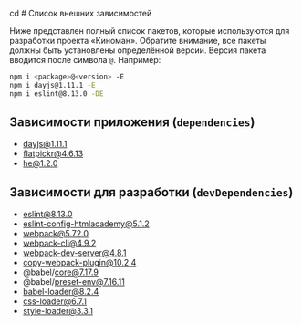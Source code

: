 cd # Список внешних зависимостей

Ниже представлен полный список пакетов, которые используются для разработки проекта «Киноман». Обратите внимание, все пакеты должны быть установлены определённой версии. Версия пакета вводится после символа `@`. Например:

```bash
npm i <package>@<version> -E
npm i dayjs@1.11.1 -E
npm i eslint@8.13.0 -DE
```

## Зависимости приложения (`dependencies`)

- dayjs@1.11.1
- flatpickr@4.6.13
- he@1.2.0

## Зависимости для разработки (`devDependencies`)

- eslint@8.13.0
- eslint-config-htmlacademy@5.1.2
- webpack@5.72.0
- webpack-cli@4.9.2
- webpack-dev-server@4.8.1
- copy-webpack-plugin@10.2.4
- @babel/core@7.17.9
- @babel/preset-env@7.16.11
- babel-loader@8.2.4
- css-loader@6.7.1
- style-loader@3.3.1
